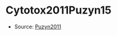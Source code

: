 <a name="material" />

# Cytotox2011Puzyn15
<script type="application/ld+json">
  {
    "@context": "https://schema.org/",
    "@type": "ChemicalSubstance",
    "http://purl.org/dc/terms/conformsTo":
      {
        "@type": "CreativeWork",
        "@id": "https://bioschemas.org/profiles/ChemicalSubstance/0.4-RELEASE/"
      },
    "@id": "https://egonw.github.io/nanowiki/nanowiki15.html#material",
    "name": "Cytotox2011Puzyn15",
    "sameAs": "http://127.0.0.1/mediawiki/index.php/Special:URIResolver/Cytotox2011Puzyn15"
  }
</script>


* Source: [Puzyn2011](http://127.0.0.1/mediawiki/index.php/Special:URIResolver/Puzyn2011)
